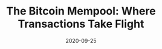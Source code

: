 ---
title: "The Bitcoin Mempool: Where Transactions Take Flight"
date: 2020-09-25
categories: [blog post]
tags: [blockchain, finance]
excerpt: "Blockchian, Finance, Cryptocurrency"
link: https://hackernoon.com/the-bitcoin-mempool-where-transactions-take-flight-461m3w89
---